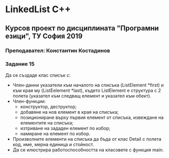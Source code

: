 # LinkedList C++

## Курсов проект по дисциплината "Програмни езици", ТУ София 2019

### Преподавател: Константин Костадинов

### Задание 15

Да се създаде клас списък с:
  * Член-данни указатели към началото на списъка (ListElement *first) и към края му (ListEelement *last),
  където ListElement e структура с 2 полета (указател към следващ елемент и указател към обект).
  * Член-функции: 
    - конструктор, деструктор;
    - добавяне на нов елемент в края на списъка;
    - позициониране върху първия елемент от списъка, извеждане на елементите на списъка;
    - изтриване на зададен елемент по избор;
    - намиране на елемент по избор.
  * Произволните елементи на списъка да бъда от клас Detail с полета код, име, мерна единица и стойност.
  * Да се илюстрира работоспособността на класовете с функция main.
